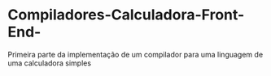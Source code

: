 # Compiladores-Calculadora-Front-End-
 Primeira parte da implementação de um compilador para uma linguagem de uma calculadora simples

